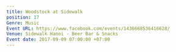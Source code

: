```yaml
---
title: Woodstock at Sidewalk
position: 17
Genre: Music
Event URL: https://www.facebook.com/events/1436668536416628/
Venue: Sidewalk Hanoi - Beer Bar & Snacks
Event date: 2017-09-09 07:00:00 +07:00
---
```


